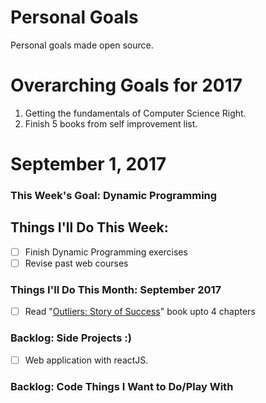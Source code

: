 Personal Goals
==============

Personal goals made open source.

# Overarching Goals for 2017
1. Getting the fundamentals of Computer Science Right.
2. Finish 5 books from self improvement list.

# September 1, 2017

### This Week's Goal: Dynamic Programming

## Things I'll Do This Week:
- [ ] Finish Dynamic Programming exercises
- [ ] Revise past web courses

### Things I'll Do This Month: September 2017
- [ ] Read "[Outliers: Story of Success](https://www.goodreads.com/book/show/3228917-outliers)" book upto 4 chapters


### Backlog: Side Projects :)
- [ ] Web application with reactJS.

### Backlog: Code Things I Want to Do/Play With

